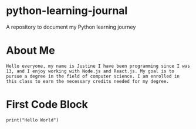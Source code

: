 # python-learning-journal
A repository to document my Python learning journey

# About Me
`Hello everyone, my name is Justine I have been programming since I was 13, and I enjoy working with Node.js and React.js. My goal is to pursue a degree in the field of computer science. I am enrolled in this class to earn the necessary credits needed for my degree.`

# First Code Block

`print("Hello World")` 
